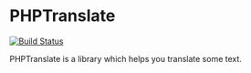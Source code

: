 PHPTranslate
============
[![Build Status](https://travis-ci.org/Progi1984/PHPTranslate.png)](https://travis-ci.org/Progi1984/PHPTranslate)

PHPTranslate is a library which helps you translate some text.